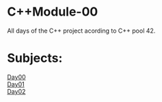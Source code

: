 # C++Module-00
All days of the C++ project acording to C++ pool 42.

# Subjects:

<a href="https://cdn.intra.42.fr/pdf/pdf/23210/en.subject.pdf">Day00</a>
<br>
<a href="https://cdn.intra.42.fr/pdf/pdf/22589/en.subject.pdf">Day01</a>
<br>
<a href="file:///Users/zdnaya/Downloads/en.subject.pdf">Day02</a>

